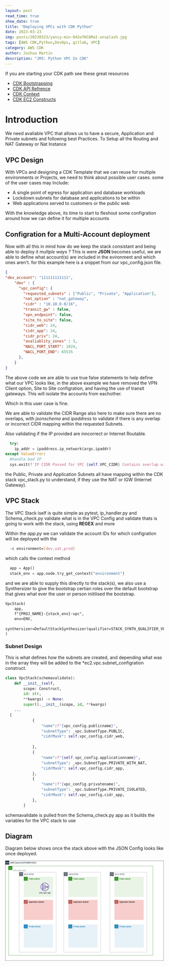 ```yaml
---
layout: post
read_time: true
show_date: true
title: "Deploying VPCs with CDK Python"
date: 2023-03-23
img: posts/20230323/yancy-min-842ofHC6MaI-unsplash.jpg
tags: [AWS CDK,Python,DevOps, gitlab, VPC]
category: AWS CDK
author: Joshua Martin
description: "JM3: Python VPC In CDK"
---
```

If you are starting your CDK path see these great resources
- [CDK Bootstrapping](https://docs.aws.amazon.com/cdk/v2/guide/bootstrapping.html)
- [CDK API Refrence](https://docs.aws.amazon.com/cdk/api/v2/python/index.html)
- [CDK Context](https://docs.aws.amazon.com/cdk/v2/guide/context.html)
- [CDK EC2 Constructs](https://docs.aws.amazon.com/cdk/api/v2/python/index.html)
  
# Introduction

We need avaliable VPC that allows us to have a secure, Application and Private subnets and following best Practices.
To Setup all the Routing and NAT Gateway or Nat Instance

## VPC Design

With VPCs and designing a CDK Template that we can reuse for multiple environments or Projects, we need to think about possible user cases.
some of the user cases may Include:
* A single point of egress for application and database workloads
* Lockdown subnets for database and applications to be within
* Web applications served to customers or the public web

With the knowledge above, its time to start to fleshout some configration around how we can define it for multiple accounts

## Configration for a Multi-Account deployment

Now with all this in mind how do we keep the stack consistant and being able to deploy it *multple ways ?*
This is were **JSON** becomes useful, we are able to define what account(s) are included in the evironment and which ones aren't.
for this example here is a snippet from our vpc_config.json file.

```json
{
"dev_account": "111111111111",
    "dev" : {
      "vpc_config": {
        "requested_subnets" : ["Public", "Private", "Application"],
        "nat_option" : "nat_gateway",
        "cidr" : "10.10.0.0/16",
        "transit_gw" : false,
        "vpn_endpoint": false,
        "site_to_site": false,
        "cidr_web": 24,
        "cidr_app": 24,
        "cidr_priv": 24,
        "avaliablity_zones" : 3,
        "NACL_PORT_START": 1024,
        "NACL_PORT_END": 65535
      },
    }
}
```

The above code we are able to use true false statements to help define what our VPC looks like, in the above example we have removed the VPN Client option, Site to Site configration, and having the use of transit gateways. This will isolate the accounts from eachother. 

Which in this user case is fine.

We are able to validate the CIDR Range also here to make sure there are no overlaps, with *jsonschema* and *ipaddress* to validate if there is any overlap or incorrect CIDR mapping within the requested Subnets.

Also validating if the IP provided are inncorrect or Internet Routable.

```python
  try:
    ip_addr = ipaddress.ip_network(args.ipaddr)
except ValueError:
  #handle bad IP
  sys.exit(f'IP CIDR Passed for VPC {self.VPC_CIDR} Contains overlap with another environment {self.env}')
```

the Public, Private and Application Subnets all have mapping within the CDK stack vpc_stack.py to understand, if they use the NAT or IGW (Internet Gateway). 

## VPC Stack

The VPC Stack iself is quite simple as pytest, ip_handler.py and Schema_check.py validate what is in the VPC Config and validate thats is going to work with the stack, using **REGEX** and more

Within the *app.py* we can validate the account IDs for which configration will be deployed with the 

```bash
  -c environment=[dev,uat,prod]
```

which calls the context method 

```python
  app = App()
  stack_env = app.node.try_get_context("environment")
```
and we are able to supply this directly to the stack(s), we also use a Synthersizer to give the bootstrap certian roles over the default bootstrap that gives what ever the user or person initilised the bootstrap.

    VpcStack(
        app,
        f"{PROJ_NAME}-{stack_env}-vpc",
        env=ENV,
        synthersizer=DefaultStackSynthesizer(qualifier=STACK_SYNTH_QUALIFIER_VPC)
    )
### Subnet Design

This is what defines how the subnets are created, and depending what was in the array they will be added to the *ec2.vpc.subnet_configration construct.

```python
class VpcStack(schemavalidate):
    def __init__(self, 
        scope: Construct, 
        id: str, 
        **kwargs) -> None:
        super().__init__(scope, id, **kwargs)
    ...
  [
            {
                "name":f"{vpc_config.publicname}",
                "subnetType": _vpc.SubnetType.PUBLIC,
                "cidrMask": self.vpc_config.cidr_web,

            },
            {
                "name":f"{self.vpc_config.applicationname}",
                "subnetType": _vpc.SubnetType.PRIVATE_WITH_NAT,
                "cidrMask": self.vpc_config.cidr_app,
            },
            {
                "name":f"{vpc_config.privatename}",
                "subnetType": _vpc.SubnetType.PRIVATE_ISOLATED,
                "cidrMask": self.vpc_config.cidr_app,
            },
        ]
```

schemavalidate is pulled from the Schema_check.py app as it builds the variables for the VPC stack to use

## Diagram
Diagram below shows once the stack above with the JSON Config looks like once deployed.
<center><img src='./assets/img/posts/20230323/AWS-CDK-TEMPLATE-VPC.jpg' width="540"></center><br>